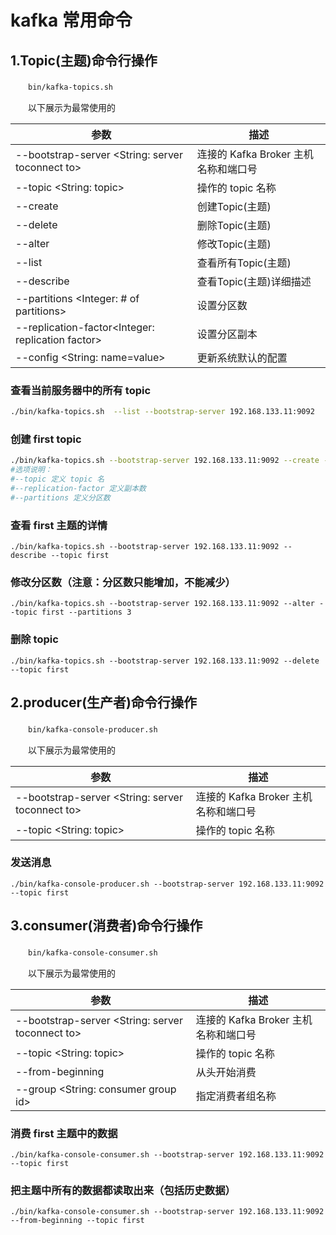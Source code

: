 # kafka 常用命令

## 1.Topic(主题)命令行操作

　　​`bin/kafka-topics.sh`​

　　以下展示为最常使用的

|参数|描述|
| -------------------------------------------------------| --------------------------------------|
|\--bootstrap-server <String: server toconnect to>|连接的 Kafka Broker 主机名称和端口号|
|\--topic <String: topic>|操作的 topic 名称|
|\--create|创建Topic(主题)|
|\--delete|删除Topic(主题)|
|\--alter|修改Topic(主题)|
|\--list|查看所有Topic(主题)|
|\--describe|查看Topic(主题)详细描述|
|\--partitions <Integer: # of partitions>|设置分区数|
|\--replication-factor<Integer: replication factor>|设置分区副本|
|\--config <String: name=value>|更新系统默认的配置|

### 查看当前服务器中的所有 topic

```bash
./bin/kafka-topics.sh  --list --bootstrap-server 192.168.133.11:9092
```

### 创建 first topic

```bash
./bin/kafka-topics.sh --bootstrap-server 192.168.133.11:9092 --create --partitions 1 --replication-factor 3 --topic first
#选项说明：
#--topic 定义 topic 名
#--replication-factor 定义副本数
#--partitions 定义分区数
```

### 查看 first 主题的详情

```shell
./bin/kafka-topics.sh --bootstrap-server 192.168.133.11:9092 --describe --topic first
```

### 修改分区数（注意：分区数只能增加，不能减少）

```shell
./bin/kafka-topics.sh --bootstrap-server 192.168.133.11:9092 --alter --topic first --partitions 3
```

### 删除 topic

```shell
./bin/kafka-topics.sh --bootstrap-server 192.168.133.11:9092 --delete --topic first
```

## 2.producer(生产者)命令行操作

　　​`bin/kafka-console-producer.sh`​

　　以下展示为最常使用的

|参数|描述|
| ------------------------------------------------------| --------------------------------------|
|\--bootstrap-server <String: server toconnect to>|连接的 Kafka Broker 主机名称和端口号|
|\--topic <String: topic>|操作的 topic 名称|

### 发送消息

```shell
./bin/kafka-console-producer.sh --bootstrap-server 192.168.133.11:9092 --topic first
```

## 3.consumer(消费者)命令行操作

　　​`bin/kafka-console-consumer.sh`​

　　以下展示为最常使用的

|参数|描述|
| ------------------------------------------------------| --------------------------------------|
|\--bootstrap-server <String: server toconnect to>|连接的 Kafka Broker 主机名称和端口号|
|\--topic <String: topic>|操作的 topic 名称|
|\--from-beginning|从头开始消费|
|\--group <String: consumer group id>|指定消费者组名称|

### 消费 first 主题中的数据

```shell
./bin/kafka-console-consumer.sh --bootstrap-server 192.168.133.11:9092  --topic first
```

### 把主题中所有的数据都读取出来（包括历史数据）

```shell
./bin/kafka-console-consumer.sh --bootstrap-server 192.168.133.11:9092  --from-beginning --topic first
```

